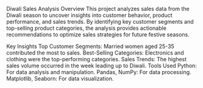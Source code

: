 Diwali Sales Analysis
Overview
This project analyzes sales data from the Diwali season to uncover insights into customer behavior, product performance, and sales trends. By identifying key customer segments and top-selling product categories, the analysis provides actionable recommendations to optimize sales strategies for future festive seasons.

Key Insights
Top Customer Segments: Married women aged 25-35 contributed the most to sales.
Best-Selling Categories: Electronics and clothing were the top-performing categories.
Sales Trends: The highest sales volume occurred in the week leading up to Diwali.
Tools Used
Python: For data analysis and manipulation.
Pandas, NumPy: For data processing.
Matplotlib, Seaborn: For data visualization.
